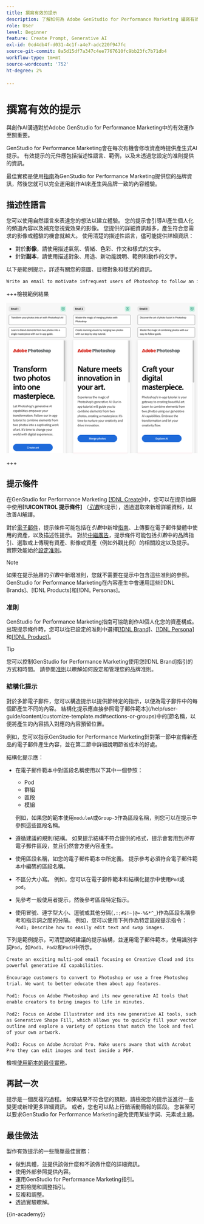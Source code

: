 ```yaml
---
title: 撰寫有效的提示
description: 了解如何為 Adobe GenStudio for Performance Marketing 編寫有效提示。
role: User
level: Beginner
feature: Create Prompt, Generative AI
exl-id: 0cd4db4f-d031-4c1f-a4e7-adc220f947fc
source-git-commit: 8a5d15df7a347c4ee7767610fc9bb23fc7b71db4
workflow-type: tm+mt
source-wordcount: '752'
ht-degree: 2%

---
```


# 撰寫有效的提示

與創作AI溝通對於Adobe GenStudio for Performance Marketing中的有效運作至關重要。

GenStudio for Performance Marketing會在每次有機會修改資產時提供產生式AI提示。 有效提示的元件應包括描述性語言、範例，以及未透過您設定的准則提供的資訊。

最佳實務是使用[指南](/help/user-guide/guidelines/overview.md)為GenStudio for Performance Marketing提供您的品牌資訊，然後您就可以完全運用創作AI來產生與品牌一致的內容體驗。

## 描述性語言

您可以使用自然語言來表達您的想法以建立體驗。 您的提示會引導AI產生個人化的頻道內容以及補充您視覺效果的影像。 您提供的詳細資訊越多，產生符合您需求的影像或體驗的機會就越大。 使用清楚的描述性語言，儘可能提供詳細資訊：

- 對於&#x200B;**影像**，請使用描述氣氛、情緒、色彩、作文和樣式的文字。
- 針對&#x200B;**副本**，請使用描述對象、用途、新功能說明、範例和動作的文字。

以下是範例提示，詳述有關您的意圖、目標對象和樣式的資訊。

```bash
Write an email to motivate infrequent users of Photoshop to follow an in-app tutorial that teaches them to combine elements of two photos into a beautiful work of art. Highlight the generative AI capabilities of Photoshop and use references to natural imagery.
```

+++檢視範例結果

![三個產生的電子郵件](/help/assets/sample-email.png)

+++

## 提示條件

在GenStudio for Performance Marketing [[!DNL Create]](/help/user-guide/create/overview.md)中，您可以在提示抽屜中使用&#x200B;**[!UICONTROL 提示條件]** （[_引數_](/help/user-guide/create/overview.md#parameters)&#x200B;和提示），透過選取來新增詳細資料，以改善AI解譯。

對於[電子郵件](/help/user-guide/create/email-experiences.md)，提示條件可能包括在&#x200B;_引數_&#x200B;中新增[指南](/help/user-guide/guidelines/overview.md)、上傳要在電子郵件變體中使用的資產，以及描述性提示。 對於[中繼廣告](/help/user-guide/create/create-meta-ad.md)，提示條件可能包括&#x200B;_引數_&#x200B;中的品牌指引、選取或上傳現有資產、影像或資產（例如外觀比例）的相關設定以及提示。 實際效能始於[設定准則](/help/user-guide/guidelines/add-guidelines.md)。

>[!NOTE]
>
>如果在提示抽屜的&#x200B;_引數_&#x200B;中新增准則，您就不需要在提示中包含這些准則的參照。 GenStudio for Performance Marketing在內容產生中會運用這些[!DNL Brands]、[!DNL Products]和[!DNL Personas]。

### 准則

GenStudio for Performance Marketing指南可協助創作AI個人化您的資產構成。 出現提示條件時，您可以從已設定的准則中選擇[[!DNL Brand]](/help/user-guide/guidelines/brands.md)、[[!DNL Persona]](/help/user-guide/guidelines/personas.md)和[[!DNL Product]](/help/user-guide/guidelines/products.md)。

>[!TIP]
>
>您可以控制GenStudio for Performance Marketing使用您[!DNL Brand]指引的方式和時間。 請參閱[准則](/help/user-guide/guidelines/overview.md)以瞭解如何設定和管理您的品牌准則。

### 結構化提示

對於多節電子郵件，您可以構造提示以提供節特定的指示，以便為電子郵件中的每個節產生不同的內容。 結構化提示應直接參照電子郵件範本](/help/user-guide/content/customize-template.md#sections-or-groups)中的[節名稱，以便將產生的內容插入對應的內容預留位置。

例如，您可以指示GenStudio for Performance Marketing針對第一節中宣傳新產品的電子郵件產生內容，並在第二節中詳細說明節省成本的好處。

結構化提示應：

- 在電子郵件範本中對區段名稱使用以下其中一個參照：
   - Pod
   - 群組
   - 區段
   - 模組

  例如，如果您的範本使用`moduleA`或`Group-3`作為區段名稱，則您可以在提示中參照這些區段名稱。

- 遵循建議的規則/結構。 如果提示結構不符合提供的格式，提示會套用到&#x200B;*所有*&#x200B;電子郵件區段，並且仍然會方便內容產生。
- 使用區段名稱，如您的電子郵件範本中所定義。 提示參考必須符合電子郵件範本中編碼的區段名稱。
- 不區分大小寫。 例如，您可以在電子郵件範本和結構化提示中使用`Pod`或`pod`。
- 先參考一般使用者提示，然後參考區段特定指示。
- 使用冒號、連字型大小、逗號或其他分隔(`,:;#$!~|@=-%&*^_`)作為區段名稱參考和指示詞之間的分隔。 例如，您可以使用下列作為特定區段提示指令： `Pod1; Describe how to easily edit text and swap images.`

下列是範例提示，可清楚說明建議的提示結構，並運用電子郵件範本，使用識別字詞`Pod`，如`Pod1`、`Pod2`和`Pod3`中所示。

```properties
Create an exciting multi-pod email focusing on Creative Cloud and its powerful generative AI capabilities.

Encourage customers to convert to Photoshop or use a free Photoshop trial. We want to better educate them about app features.

Pod1: Focus on Adobe Photoshop and its new generative AI tools that enable creators to bring images to life in minutes.

Pod2: Focus on Adobe Illustrator and its new generative AI tools, such as Generative Shape Fill, which allows you to quickly fill your vector outline and explore a variety of options that match the look and feel of your own artwork.

Pod3: Focus on Adobe Acrobat Pro. Make users aware that with Acrobat Pro they can edit images and text inside a PDF.
```

檢視[使用範本的最佳實務](/help/user-guide/content/best-practices-for-templates.md)。

## 再試一次

提示是一個反複的過程。 如果結果不符合您的預期，請檢視您的提示並進行一些變更或新增更多詳細資訊。 或者，您也可以貼上行銷活動簡報的區段。 您甚至可以要求GenStudio for Performance Marketing避免使用某些字詞、元素或主題。

## 最佳做法

製作有效提示的一些簡單最佳實務：

- 做到具體，並提供該做什麼和不該做什麼的詳細資訊。
- 使用外部參照提供內容。
- 運用GenStudio for Performance Marketing指引。
- 定期檢閱和調整指引。
- 反複和調整。
- 透過實驗瞭解。

{{in-academy}}

